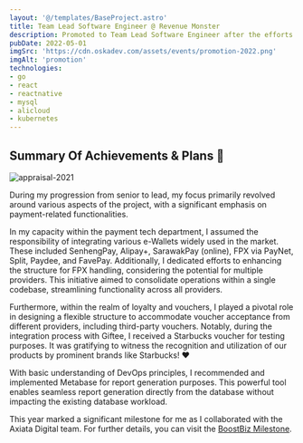 ```yaml
---
layout: '@/templates/BaseProject.astro'
title: Team Lead Software Engineer @ Revenue Monster
description: Promoted to Team Lead Software Engineer after the efforts of 1 year!
pubDate: 2022-05-01
imgSrc: 'https://cdn.oskadev.com/assets/events/promotion-2022.png'
imgAlt: 'promotion'
technologies:
- go
- react
- reactnative
- mysql
- alicloud
- kubernetes
---
```



## Summary Of Achievements & Plans 🥳


![appraisal-2021](https://cdn.oskadev.com/assets/projects/appraisal-2021.png)

During my progression from senior to lead, my focus primarily revolved around various aspects of the project, with a significant emphasis on payment-related functionalities.

In my capacity within the payment tech department, I assumed the responsibility of integrating various e-Wallets widely used in the market. These included SenhengPay, Alipay+, SarawakPay (online), FPX via PayNet, Split, Paydee, and FavePay. Additionally, I dedicated efforts to enhancing the structure for FPX handling, considering the potential for multiple providers. This initiative aimed to consolidate operations within a single codebase, streamlining functionality across all providers.

Furthermore, within the realm of loyalty and vouchers, I played a pivotal role in designing a flexible structure to accommodate voucher acceptance from different providers, including third-party vouchers. Notably, during the integration process with Giftee, I received a Starbucks voucher for testing purposes. It was gratifying to witness the recognition and utilization of our products by prominent brands like Starbucks! ❤️

With basic understanding of DevOps principles, I recommended and implemented Metabase for report generation purposes. This powerful tool enables seamless report generation directly from the database without impacting the existing database workload.

This year marked a significant milestone for me as I collaborated with the Axiata Digital team. For further details, you can visit the [BoostBiz Milestone](/posts/events/202110-boost-biz/).